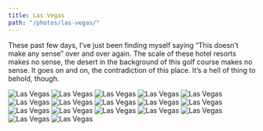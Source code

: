 ```yaml
---
title: Las Vegas
path: "/photos/las-vegas/"
---
```


These past few days, I’ve just been finding myself saying “This doesn’t make any sense” over and over again. The scale of these hotel resorts makes no sense, the desert in the background of this golf course makes no sense. It goes on and on, the contradiction of this place. It’s a hell of thing to behold, though.

<img alt="Las Vegas" src="https://s3.eu-west-2.amazonaws.com/jackwreid/jackwreid/trips/las-vegas/strip-mgm.jpg" />
<img alt="Las Vegas" src="https://s3.eu-west-2.amazonaws.com/jackwreid/jackwreid/trips/las-vegas/desert-airport.jpg" />
<img alt="Las Vegas" src="https://s3.eu-west-2.amazonaws.com/jackwreid/jackwreid/trips/las-vegas/desert-jet.jpg" />
<img alt="Las Vegas" src="https://s3.eu-west-2.amazonaws.com/jackwreid/jackwreid/trips/las-vegas/desert-ads.jpg" />
<img alt="Las Vegas" src="https://s3.eu-west-2.amazonaws.com/jackwreid/jackwreid/trips/las-vegas/desert-strata.jpg" />
<img alt="Las Vegas" src="https://s3.eu-west-2.amazonaws.com/jackwreid/jackwreid/trips/las-vegas/casino-caesar.jpg" />
<img alt="Las Vegas" src="https://s3.eu-west-2.amazonaws.com/jackwreid/jackwreid/trips/las-vegas/casino-flamingo.jpg" />
<img alt="Las Vegas" src="https://s3.eu-west-2.amazonaws.com/jackwreid/jackwreid/trips/las-vegas/casino-gold.jpg" />
<img alt="Las Vegas" src="https://s3.eu-west-2.amazonaws.com/jackwreid/jackwreid/trips/las-vegas/casino-harrah.jpg" />
<img alt="Las Vegas" src="https://s3.eu-west-2.amazonaws.com/jackwreid/jackwreid/trips/las-vegas/casino-mirage.jpg" />
<img alt="Las Vegas" src="https://s3.eu-west-2.amazonaws.com/jackwreid/jackwreid/trips/las-vegas/casino-paris.jpg" />
<img alt="Las Vegas" src="https://s3.eu-west-2.amazonaws.com/jackwreid/jackwreid/trips/las-vegas/casino-mirage-ceiling.jpg" />
<img alt="Las Vegas" src="https://s3.eu-west-2.amazonaws.com/jackwreid/jackwreid/trips/las-vegas/pink-doors.jpg" />
<img alt="Las Vegas" src="https://s3.eu-west-2.amazonaws.com/jackwreid/jackwreid/trips/las-vegas/sky-tower.jpg" />
<img alt="Las Vegas" src="https://s3.eu-west-2.amazonaws.com/jackwreid/jackwreid/trips/las-vegas/strip-stores.jpg" />
<img alt="Las Vegas" src="https://s3.eu-west-2.amazonaws.com/jackwreid/jackwreid/trips/las-vegas/strip-night-road.jpg" />
<img alt="Las Vegas" src="https://s3.eu-west-2.amazonaws.com/jackwreid/jackwreid/trips/las-vegas/strip-construction.jpg" />
